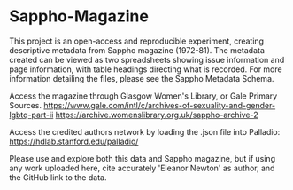 # Sappho-Magazine
This project is an open-access and reproducible experiment, creating descriptive metadata from Sappho magazine (1972-81). The metadata created can be viewed as two spreadsheets showing issue information and page information, with table headings directing what is recorded. For more information detailing the files, please see the Sappho Metadata Schema.

Access the magazine through Glasgow Women's Library, or Gale Primary Sources. https://www.gale.com/intl/c/archives-of-sexuality-and-gender-lgbtq-part-ii https://archive.womenslibrary.org.uk/sappho-archive-2

Access the credited authors network by loading the .json file into Palladio: https://hdlab.stanford.edu/palladio/

Please use and explore both this data and Sappho magazine, but if using any work uploaded here, cite accurately 'Eleanor Newton' as author, and the GitHub link to the data.
